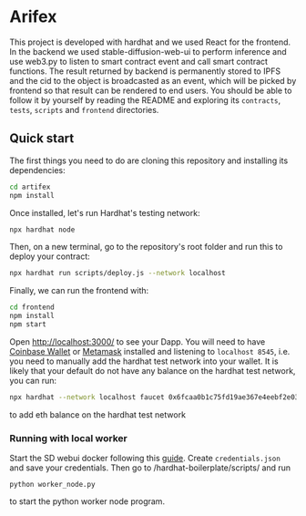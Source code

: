 # Arifex

This project is developed with hardhat and we used React for the frontend. In the backend we used stable-diffusion-web-ui to perform inference and use web3.py to listen to smart contract event and call smart contract functions. The result returned by backend is permanently stored to IPFS and the cid to the object is broadcasted as an event, which will be picked by frontend so that result can be rendered to end users.
You should be able to follow it by yourself by reading the README and exploring its
`contracts`, `tests`, `scripts` and `frontend` directories.

## Quick start

The first things you need to do are cloning this repository and installing its
dependencies:

```sh
cd artifex
npm install
```

Once installed, let's run Hardhat's testing network:

```sh
npx hardhat node
```

Then, on a new terminal, go to the repository's root folder and run this to
deploy your contract:

```sh
npx hardhat run scripts/deploy.js --network localhost
```

Finally, we can run the frontend with:

```sh
cd frontend
npm install
npm start
```

Open [http://localhost:3000/](http://localhost:3000/) to see your Dapp. You will
need to have [Coinbase Wallet](https://www.coinbase.com/wallet) or [Metamask](https://metamask.io) installed and listening to
`localhost 8545`, i.e. you need to manually add the hardhat test network into your wallet. It is likely that your default do not have any
balance on the hardhat test network, you can run:

```sh 
npx hardhat --network localhost faucet 0x6fcaa0b1c75fd19ae367e4eebf2e031be7a2accf
```

to add eth balance on the hardhat test network


### Running with local worker
Start the SD webui docker following this [guide](https://github.com/AbdBarho/stable-diffusion-webui-docker/wiki/Usage). 
Create ```credentials.json``` and  save your credentials.
Then go to /hardhat-boilerplate/scripts/ and run
```
python worker_node.py
```
to start the python worker node program.